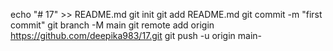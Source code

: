 echo "# 17" >> README.md
git init
git add README.md
git commit -m "first commit"
git branch -M main
git remote add origin https://github.com/deepika983/17.git
git push -u origin main- 

